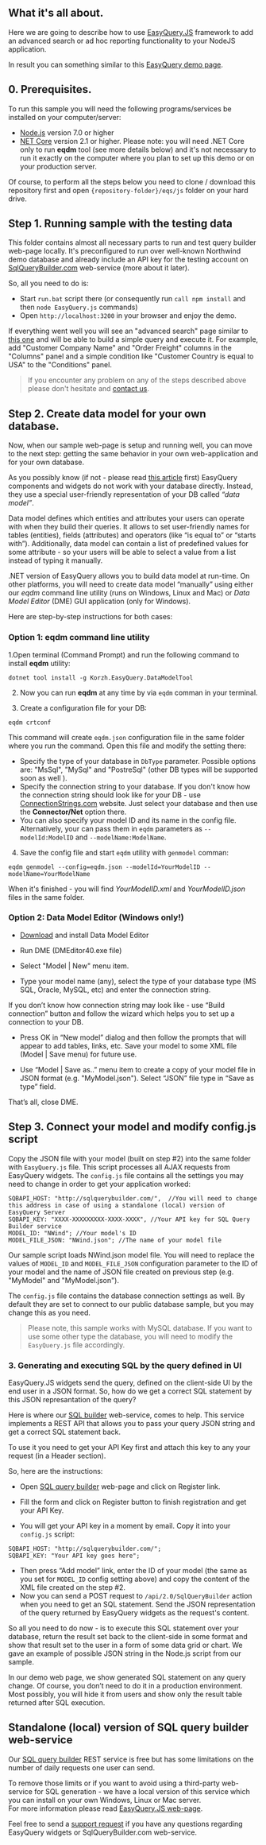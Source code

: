 ## What it's all about.

Here we are going to describe how to use [EasyQuery.JS](https://korzh.com/easyquery/javascript) framework 
to add an advanced search or ad hoc reporting functionality to your NodeJS application. 

In result you can something similar to this [EasyQuery demo page](https://korzh.com/demo/easyquery-asp-net-core-razor/advanced-search).

## 0. Prerequisites.

To run this sample you will need the following programs/services be installed on your computer/server:

 * [Node.js](https://nodejs.org) version 7.0 or higher
 * [NET Core](http://dot.net) version 2.1 or higher. Please note: you will need .NET Core only to run **eqdm** tool (see more details below) 
and it's not necessary to run it exactly on the computer where you plan to set up this demo or on your production server.

Of course, to perform all the steps below you need to clone / download this repository first 
and open `{repository-folder}/eqs/js` folder on your hard drive.

## Step 1. Running sample with the testing data

This folder contains almost all necessary parts to run and test query builder web-page locally. 
It's preconfigured to run over well-known Northwind demo database and already include an API key for the testing account on [SqlQueryBuilder.com](http://sqlquerybuilder.com) web-service (more about it later).

So, all you need to do is:

* Start `run.bat` script there (or consequently run `call npm install` and then `node EasyQuery.js` commands)
* Open `http://localhost:3200` in your browser and enjoy the demo.    

If everything went well you will see an "advanced search" page similar to [this one](https://korzh.com/demo/easyquery-asp-net-core-razor/advanced-search) 
and will be able to build a simple query and execute it. 
For example, add "Customer Company Name" and "Order Freight" columns in the "Columns" panel 
and a simple condition like "Customer Country is equal to USA" to the "Conditions" panel.

> If you encounter any problem on any of the steps described above please don't hesitate and [contact us](https://korzh.com/support).

## Step 2. Create data model for your own database.
 
Now, when our sample web-page is setup and running well, you can move to the next step: 
getting the same behavior in your own web-application and for your own database.

As you possibly know (if not - please read [this article](https://korzh.com/easyquery/docs/fundamentals/how-it-works) first) EasyQuery components and widgets do not work with your database directly. 
Instead, they use a special user-friendly representation of your DB called *“data model”*.

Data model defines which entities and attributes your users can operate with when they build their queries. 
It allows to set user-friendly names for tables (entities), fields (attributes) and operators (like “is equal to” or “starts with”). 
Additionally, data model can contain a list of predefined values for some attribute - so your users will be able to select a value from a list instead of typing it manually.

.NET version of EasyQuery allows you to build data model at run-time. 
On other platforms, you will need to create data model “manually” using either our *eqdm* command line utility (runs on Windows, Linux and Mac) or *Data Model Editor* (DME) GUI application (only for Windows).

Here are step-by-step instructions for both cases:

### Option 1: eqdm command line utility

1.Open terminal (Command Prompt) and run the following command to install **eqdm** utility:
```
dotnet tool install -g Korzh.EasyQuery.DataModelTool
```

2. Now you can run **eqdm** at any time by via `eqdm` comman in your terminal.

3. Create a configuration file for your DB:

```
eqdm crtconf
```

This command will create `eqdm.json` configuration file in the same folder where you run the command.
Open this file and modify the setting there:
 * Specify the type of your database in `DbType` parameter. Possible options are: "MsSql", "MySql" and "PostreSql" (other DB types will be supported soon as well ).
 * Specify the connection string to your database. If you don't know how the connection string should look like for your DB - use [ConnectionStrings.com](https://www.connectionstrings.com/) website. Just select your database and then use the **Connector/Net** option there.
 * You can also specify your model ID and its name in the config file. Alternatively, your can pass them in `eqdm` parameters as `--modelId:ModelID` and `--modelName:ModelName`.
 
4. Save the config file and start `eqdm` utility with `genmodel` comman:

```
eqdm genmodel --config=eqdm.json --modelId=YourModelID --modelName=YourModelName
```

When it's finished - you will find *YourModelID.xml* and *YourModelID.json* files in the same folder.


### Option 2: Data Model Editor (Windows only!)

* [Download](https://korzh.com/download/dme_setup.exe) and install Data Model Editor

* Run DME (DMEditor40.exe file)

* Select "Model | New" menu item.

* Type your model name (any), select the type of your database type (MS SQL, Oracle, MySQL, etc) and enter the connection string. 

If you don’t know how connection string may look like - use “Build connection” button and follow the wizard which helps you to set up a connection to your DB.
* Press OK in “New model” dialog and then follow the prompts that will appear to add tables, links, etc. Save your model to some XML file (Model | Save menu) for future use.

* Use “Model | Save as..” menu item to create a copy of your model file in JSON format (e.g. "MyModel.json"). 
Select “JSON” file type in “Save as type” field.

That’s all, close DME.

## Step 3. Connect your model and modify config.js script

Copy the JSON file with your model (built on step #2) into the same folder with `EasyQuery.js` file. This script processes all AJAX requests from EasyQuery widgets. 
The `config.js` file contains all the settings you may need to change in order to get your application worked:

```
SQBAPI_HOST: "http://sqlquerybuilder.com/",  //You will need to change this address in case of using a standalone (local) version of EasyQuery Server
SQBAPI_KEY: "XXXX-XXXXXXXXX-XXXX-XXXX", //Your API key for SQL Query Builder service 
MODEL_ID: "NWind"; //Your model's ID
MODEL_FILE_JSON: "NWind.json"; //The name of your model file
```
Our sample script loads NWind.json model file. 
You will need to replace the values of `MODEL_ID` and `MODEL_FILE_JSON` configuration parameter to the ID of your model and the name of JSON file created on previous step (e.g. "MyModel" and "MyModel.json").

The `config.js` file contains the database connection settings as well. By default they are set to connect to our public database sample, but you may change this as you need.

> Please note, this sample works with MySQL database. If you want to use some other type the database, you will need to modify the `EasyQuery.js` file accordingly.

### 3. Generating and executing SQL by the query defined in UI

EasyQuery.JS widgets send the query, defined on the client-side UI by the end user in a JSON format. 
So, how do we get a correct SQL statement by this JSON represantation of the query?   

Here is where our [SQL builder](http://sqlquerybuilder.com) web-service, comes to help.
This service implements a REST API that allows you to pass your query JSON string and get a correct SQL statement back.

To use it you need to get your API Key first and attach this key to any your request (in a Header section).

So, here are the instructions:
 * Open [SQL query builder](http://sqlquerybuilder.com) web-page and click on Register link.
 
 * Fill the form and click on Register button to finish registration and get your API Key.
 
 * You will get your API key in a moment by email. Copy it into your `config.js` script:
```
SQBAPI_HOST: "http://sqlquerybuilder.com/";  
SQBAPI_KEY: "Your API key goes here";
```
* Then press “Add model” link, enter the ID of your model (the same as you set for `MODEL_ID` config setting above) and copy the content of the XML file created on the step #2.
* Now you can send a POST request to `/api/2.0/SqlQueryBuilder` action when you need to get an SQL statement. Send the JSON representation of the query returned by EasyQuery widgets as the request's content.

So all you need to do now - is to execute this SQL statement over your database, return the result set back to the client-side in some format and show that result set to the user in a form of some data grid or chart. We gave an example of possible JSON string in the Node.js script from our sample.

In our demo web page, we show generated SQL statement on any query change. 
Of course, you don’t need to do it in a production environment. Most possibly, you will hide it from users and show only the result table returned after SQL execution.


## Standalone (local) version of SQL query builder web-service

Our [SQL query builder](http://sqlquerybuilder.com) REST service</a> is free but has some limitations on the number of daily requests one user can send. 

To remove those limits or if you want to avoid using a third-party web-service for SQL generation - we have a local version of this service which you can install on your own Windows, Linux or Mac server.  
For more information please read [EasyQuery.JS web-page](/easyquery/javascript).

Feel free to send a [support request](https://korzh.com/support) if you have any questions regarding EasyQuery widgets or SqlQueryBuilder.com web-service.
